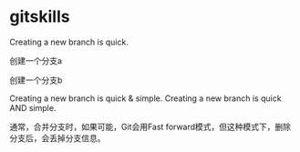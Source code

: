 # gitskills

Creating a new branch is quick.

创建一个分支a

创建一个分支b

Creating a new branch is quick & simple.
Creating a new branch is quick AND simple.



通常，合并分支时，如果可能，Git会用Fast forward模式，但这种模式下，删除分支后，会丢掉分支信息。
